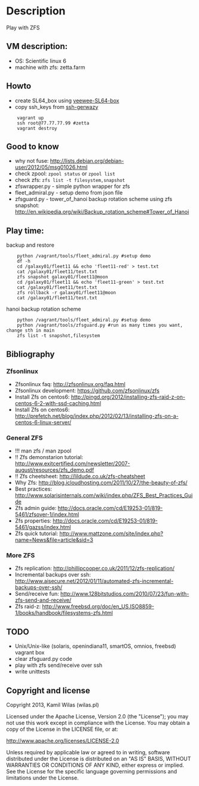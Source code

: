 # Description

Play with ZFS

## VM description:

 - OS: Scientific linux 6
 - machine with zfs: zetta.farm

## Howto

 - create SL64_box using [veewee-SL64-box](https://github.com/wilas/veewee-SL64-box)
 - copy ssh_keys from [ssh-gerwazy](https://github.com/wilas/ssh-gerwazy)

```
    vagrant up 
    ssh root@77.77.77.99 #zetta
    vagrant destroy
```

## Good to know

 - why not fuse: http://lists.debian.org/debian-user/2012/05/msg01026.html
 - check zpool: `zpool status` or `zpool list`
 - check zfs: `zfs list -t filesystem,snapshot`
 - zfswrapper.py - simple python wrapper for zfs
 - fleet_admiral.py - setup demo from json file
 - zfsguard.py - tower_of_hanoi backup rotation scheme using zfs snapshot: http://en.wikipedia.org/wiki/Backup_rotation_scheme#Tower_of_Hanoi
 
## Play time:

backup and restore
```
    python /vagrant/tools/fleet_admiral.py #setup demo 
    df -h
    cd /galaxy01/fleet11 && echo 'fleet11-red' > test.txt
    cat /galaxy01/fleet11/test.txt
    zfs snapshot galaxy01/fleet11@moon
    cd /galaxy01/fleet11 && echo 'fleet11-green' > test.txt
    cat /galaxy01/fleet11/test.txt
    zfs rollback -r galaxy01/fleet11@moon
    cat /galaxy01/fleet11/test.txt
```

hanoi backup rotation scheme
```
    python /vagrant/tools/fleet_admiral.py #setup demo 
    python /vagrant/tools/zfsguard.py #run as many times you want, change sth in main
    zfs list -t snapshot,filesystem
```

## Bibliography

### Zfsonlinux

 - Zfsonlinux faq: http://zfsonlinux.org/faq.html
 - Zfsonlinux development: https://github.com/zfsonlinux/zfs
 - Install Zfs on centos6: http://pingd.org/2012/installing-zfs-raid-z-on-centos-6-2-with-ssd-caching.html
 - Install Zfs on centos6: http://prefetch.net/blog/index.php/2012/02/13/installing-zfs-on-a-centos-6-linux-server/

### General ZFS

 - !!! man zfs / man zpool
 - !! Zfs demonstarion tutorial: http://www.exitcertified.com/newsletter/2007-august/resources/zfs_demo.pdf
 - !! Zfs cheetsheet: http://lildude.co.uk/zfs-cheatsheet
 - Why Zfs: http://blog.icloudhosting.com/2011/10/27/the-beauty-of-zfs/
 - Best practices: http://www.solarisinternals.com/wiki/index.php/ZFS_Best_Practices_Guide 
 - Zfs admin guide: http://docs.oracle.com/cd/E19253-01/819-5461/zfsover-1/index.html
 - Zfs properties: http://docs.oracle.com/cd/E19253-01/819-5461/gazss/index.html
 - Zfs quick tutorial: http://www.mattzone.com/site/index.php?name=News&file=article&sid=3

### More ZFS
 - Zfs replication: http://phillipcooper.co.uk/2011/12/zfs-replication/
 - Incremental backups over ssh: http://www.aisecure.net/2012/01/11/automated-zfs-incremental-backups-over-ssh/
 - Send/receive fun: http://www.128bitstudios.com/2010/07/23/fun-with-zfs-send-and-receive/
 - Zfs raid-z: http://www.freebsd.org/doc/en_US.ISO8859-1/books/handbook/filesystems-zfs.html


## TODO

 - Unix/Unix-like (solaris, openindiana11, smartOS, omnios, freebsd) vagrant box
 - clear zfsguard.py code
 - play with zfs send/receive over ssh
 - write unittests


## Copyright and license

Copyright 2013, Kamil Wilas (wilas.pl)

Licensed under the Apache License, Version 2.0 (the "License");
you may not use this work except in compliance with the License.
You may obtain a copy of the License in the LICENSE file, or at:

   http://www.apache.org/licenses/LICENSE-2.0

Unless required by applicable law or agreed to in writing, software
distributed under the License is distributed on an "AS IS" BASIS,
WITHOUT WARRANTIES OR CONDITIONS OF ANY KIND, either express or implied.
See the License for the specific language governing permissions and
limitations under the License.

